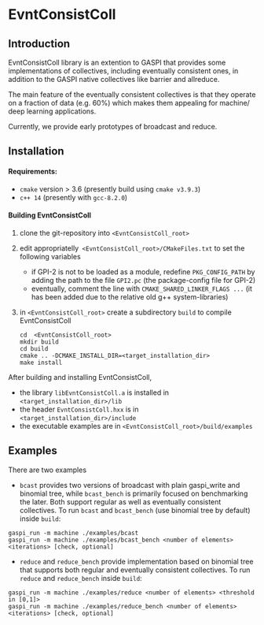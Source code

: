 # EvntConsistColl


## Introduction

EvntConsistColl library is an extention to GASPI that provides some implementations of 
collectives, including eventually consistent ones, in addition to the GASPI native
collectives like barrier and allreduce. 

The main feature of the eventually consistent collectives is that they operate on a 
fraction of data (e.g. 60%) which makes them appealing for machine/ deep learning
applications. 

Currently, we provide early prototypes of broadcast and reduce.

## Installation

#### Requirements:
- `cmake` version > 3.6 (presently build using `cmake v3.9.3`) 
- `c++ 14` (presently with `gcc-8.2.0`)

#### Building EvntConsistColl

1. clone the git-repository into `<EvntConsistColl_root>`

2. edit appropriatelly` <EvntConsistColl_root>/CMakeFiles.txt` to set the following variables
    - if GPI-2 is not to be loaded as a module, redefine `PKG_CONFIG_PATH` by 
    adding the path to the file `GPI2.pc` (the package-config file for GPI-2)
    - eventually, comment the line with `CMAKE_SHARED_LINKER_FLAGS ...`
    (it has been added due to the relative old g++ system-libraries)

3. in `<EvntConsistColl_root>` create a subdirectory `build` to compile EvntConsistColl
    ```
    cd  <EvntConsistColl_root>
    mkdir build
    cd build
    cmake .. -DCMAKE_INSTALL_DIR=<target_installation_dir>
    make install
    ```    

After building and installing EvntConsistColl, 
- the library `libEvntConsistColl.a` is installed in `<target_installation_dir>/lib`
- the header `EvntConsistColl.hxx` is in `<target_installation_dir>/include`
- the executable examples are in `<EvntConsistColl_root>/build/examples`

## Examples
There are two examples
- `bcast` provides two versions of broadcast with plain gaspi_write and binomial tree, while `bcast_bench` is primarily focused on benchmarking the later. Both support regular as well as eventually consistent collectives. To run `bcast` and `bcast_bench` (use binomial tree by default) inside `build`: 
```
gaspi_run -m machine ./examples/bcast
gaspi_run -m machine ./examples/bcast_bench <number of elements> <iterations> [check, optional]
```
- `reduce` and `reduce_bench` provide implementation based on binomial tree that supports both regular and eventually consistent collectives. To run `reduce` and `reduce_bench` inside `build`:
```
gaspi_run -m machine ./examples/reduce <number of elements> <threshold in [0,1]>
gaspi_run -m machine ./examples/reduce_bench <number of elements> <iterations> [check, optional]
```
